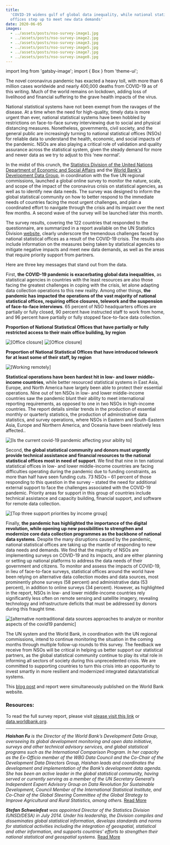 ```yaml
---
title:
  'COVID-19 widens gulf of global data inequality, while national statistical
  offices step up to meet new data demands'
date: 2020-06-05
images:
  - ../assets/posts/nso-survey-image1.jpg
  - ../assets/posts/nso-survey-image2.jpg
  - ../assets/posts/nso-survey-image3.jpg
  - ../assets/posts/nso-survey-image5.jpg
  - ../assets/posts/nso-survey-image7.jpg
  - ../assets/posts/nso-survey-image8.jpg
---
```


import Img from 'gatsby-image'; import { Box } from 'theme-ui';

The novel coronavirus pandemic has exacted a heavy toll, with more than 6
million cases worldwide and nearly 400,000 deaths from COVID-19 as of this
writing. Much of the world remains on lockdown, adding loss of livelihood and
financial suffering to the grave health impacts of the virus.

National statistical systems have not been exempt from the ravages of the
disease. At a time when the need for high-quality, timely data is more urgent
than ever, national statistical systems have been hobbled by restrictions on
face-to-face survey interviewing due to social and physical distancing measures.
Nonetheless, governments, civil society, and the general public are increasingly
turning to national statistical offices (NSOs) for reliable data to understand
the health, economic, and social impacts of the pandemic. NSOs are also playing
a critical role of validation and quality assurance across the statistical
system, given the steady demand for more and newer data as we try to adjust to
this ‘new normal’.

In the midst of this crunch, the
[Statistics Division of the United Nations Department of Economic and Social Affairs](http://unstats.un.org/)
and the [World Bank's Development Data Group](http://data.worldbank.org/), in
coordination with the five UN regional commissions, launched a global online
survey to monitor the nature, scale, and scope of the impact of the coronavirus
crisis on statistical agencies, as well as to identify new data needs. The
survey was designed to inform the global statistical community on how to better
respond to the immediate needs of countries facing the most urgent challenges,
and plan a coordinated effort to navigate through the crisis and its impact over
the next few months. A second wave of the survey will be launched later this
month.

The survey results, covering the 122 countries that responded to the
questionnaire, are summarized in a report available on the UN Statistics
Division
[website](https://unstats.un.org/unsd/covid19-response/covid19-nso-survey-report.pdf),
clearly underscore the tremendous challenges faced by national statistical
offices as a result of the COVID-19 crisis. The results also include information
on the measures being taken by statistical agencies to mitigate negative impacts
and meet new data demands, as well as the areas that require priority support
from partners.

Here are three key messages that stand out from the data.

First, **the COVID-19 pandemic is exacerbating global data inequalities**, as
statistical agencies in countries with the least resources are also those facing
the greatest challenges in coping with the crisis, let alone adapting data
collection operations to this new reality. Among other things, **the pandemic
has impacted the operations of the vast majority of national statistical
offices, requiring office closures, telework and the suspension of face-to-face
interviews**. 65 percent of NSO headquarters offices are partially or fully
closed, 90 percent have instructed staff to work from home, and 96 percent have
partially or fully stopped face-to-face data collection.

**Proportion of National Statistical Offices that have partially or fully
restricted access to their main office building, by region**

<Box mb={3}>
<Img
fluid={props.images[0]}
title="[Office closure]"
alt="[Office closure]"
/>
</Box>

<Box mb={3}>
<Img
fluid={props.images[1]}
title="[Office closure]"
alt="[Office closure]"
/>
</Box>

**Proportion of National Statistical Offices that have introduced telework for
at least some of their staff, by region**

<Box mb={3}>
<Img
fluid={props.images[2]}
title="[Working remotely]"
alt="[Working remotely]"
/>
</Box>

**Statistical operations have been hardest hit in low- and lower middle-income
countries**, while better resourced statistical systems in East Asia, Europe,
and North America have largely been able to protect their essential operations.
Nine out of ten NSOs in low- and lower middle-income countries saw the pandemic
blunt their ability to meet international reporting requirements, as opposed to
one in two NSOs in high-income countries. The report details similar trends in
the production of essential monthly or quarterly statistics, the production of
administrative data statistics, and survey operations, where NSOs in Eastern and
South-Eastern Asia, Europe and Northern America, and Oceania have been
relatively less affected..

<Box mb={3}>
<Img
fluid={props.images[3]}
title="[Is the current covid-19 pandemic affecting your aiblity to]"
alt="[Is the current covid-19 pandemic affecting your aiblity to]"
/>
</Box>

Second, **the global statistical community and donors must urgently provide
technical assistance and financial resources to the national statistical offices
most in need of support**. We find that nine in ten national statistical offices
in low- and lower middle-income countries are facing difficulties operating
during the pandemic due to funding constraints, as more than half have seen
funding cuts. 73 NSOs – 61 percent of those responding to this question in the
survey – stated the need for additional external support to face the challenges
associated with the COVID-19 pandemic. Priority areas for support in this group
of countries include technical assistance and capacity building, financial
support, and software for remote data collection.

<Box mb={3}>
<Img
fluid={props.images[4]}
title="[Top three support priorities by income group]"
alt="[Top three support priorities by income group]"
/>
</Box>

Finally, **the pandemic has highlighted the importance of the digital
revolution, while opening up new possibilities to strengthen and modernize core
data collection programmes as the backbone of national data systems**. Despite
the many disruptions caused by the pandemic, national statistical offices are
taking up the mantle of responding to new data needs and demands. We find that
the majority of NSOs are implementing surveys on COVID-19 and its impacts, and
are either planning or setting up national platforms to address the data needs
of their government and citizens. To monitor and assess the impacts of COVID-19,
in lieu of face-to-face surveys, statistical offices around the world have been
relying on alternative data collection modes and data sources, most prominently
phone surveys (58 percent) and administrative data (53 percent), in addition to
online surveys (34 percent). However, as highlighted in the report, NSOs in low-
and lower middle-income countries rely significantly less often on remote
sensing and satellite imagery, revealing technology and infrastructure deficits
that must be addressed by donors during this fraught time.

<Box mb={3}>
<Img
fluid={props.images[5]}
title="[alternative nontraditional data sources approaches to analyze or monitor aspects of the covid19 pandemic]"
alt="[alternative nontraditional data sources approaches to analyze or monitor aspects of the covid19 pandemic]"
/>
</Box>

The UN system and the World Bank, in coordination with the UN regional
commissions, intend to continue monitoring the situation in the coming months
through multiple follow-up rounds to this survey. The feedback we receive from
NSOs will be critical in helping us better support our statistical partners, as
the global statistical community continue to play its vital role in informing
all sectors of society during this unprecedented crisis. We are committed to
supporting countries to turn this crisis into an opportunity to invest smartly
in more resilient and modernized integrated data/statistical systems.

This
[blog post](https://blogs.worldbank.org/opendata/covid-19-widens-gulf-global-data-inequality-while-national-statistical-offices-step-up)
and report were simultaneously published on the World Bank website.

### Resources:

To read the full survey report, please visit
[please visit this link](https://unstats.un.org/unsd/covid19-response/covid19-nso-survey-report.pdf)
or [data.worldbank.org](http://data.worldbank.org/).

---

_**Haishan Fu** is the Director of the World Bank’s Development Data Group,
overseeing its global development monitoring and open data initiative, surveys
and other technical advisory services, and global statistical programs such as
the International Comparison Program. In her capacity as the Ex-Officio member
of the WBG Data Council and the Co-Chair of the Development Data Directors
Group, Haishan leads and coordinates the development and implementation of the
Bank’s development data agenda. She has been an active leader in the global
statistical community, having served or currently serving as a member of the UN
Secretary General’s Independent Expert Advisory Group on Data Revolution for
Sustainable Development, Council Member of the International Statistical
Institute, and Co-Chair of the Global Steering Committee of the Global Strategy
to Improve Agricultural and Rural Statistics, among others._
[Read More](https://www.worldbank.org/en/about/people/h/haishan-fu)

_**Stefan Schweinfest** was appointed Director of the Statistics Division
(UNSD/DESA) in July 2014. Under his leadership, the Division compiles and
disseminates global statistical information, develops standards and norms for
statistical activities including the integration of geospatial, statistical and
other information, and supports countries' efforts to strengthen their national
statistical and geospatial systems._
[Read More](https://unstats.un.org/home/Stefan-Schweinfest.cshtml)
